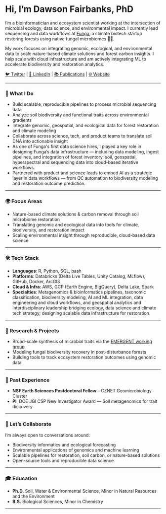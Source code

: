 # Hi, I’m Dawson Fairbanks, PhD

I’m a bioinformatician and ecosystem scientist working at the intersection of microbial ecology, data science, and environmental impact. I currently lead sequencing and data workflows at [Funga](https://www.funga.earth), a climate biotech startup restoring forests using native fungal microbiomes 🌲🍄.

My work focuses on integrating genomic, ecological, and environmental data to scale nature-based climate solutions and forest carbon insights. I help scale with cloud infrastructure and am actively integrating ML to accelerate biodiversity and restoration analytics.

[🐦 Twitter](https://twitter.com/dawsonfairbanks) | [👔 LinkedIn](https://www.linkedin.com/in/dawsonfairbanks/) | [📚 Publications](https://scholar.google.com/citations?user=TjtNlmcAAAAJ&hl=en&oi=ao) | [🌐 Website](https://dawsonfairbanks.com)

---

### 🔬 What I Do
- Build scalable, reproducible pipelines to process microbial sequencing data  
- Analyze soil biodiversity and functional traits across environmental gradients  
- Integrate genomic, geospatial, and ecological data for forest restoration and climate modeling  
- Collaborate across science, tech, and product teams to translate soil DNA into actionable insight  
- As one of Funga's first data science hires, I played a key role in designing Funga’s data infrastructure — including data modeling, ingest pipelines, and integration of forest inventory, soil, geospatial, hyperspectral and sequencing data into cloud-based iterative workflows.  
- Partnered with product and science leads to embed AI as a strategic layer in data workflows — from QC automation to biodiversity modeling and restoration outcome prediction.

---

### 🌍 Focus Areas
- Nature-based climate solutions & carbon removal through soil microbiome restoration  
- Translating genomic and ecological data into tools for climate, biodiversity, and restoration impact  
- Scaling environmental insight through reproducible, cloud-based data science  

---

### 🛠 Tech Stack
- **Languages**: R, Python, SQL, bash  
- **Platforms**: Databricks (Delta Live Tables, Unity Catalog, MLflow), GitHub, Docker, ArcGIS
- **Cloud & Infra**: AWS, GCP (Earth Engine, BigQuery), Delta Lake, Spark  
- **Specialties**: Metagenomics & bioinformatics pipelines, taxonomic classification, biodiversity modeling, AI and ML integration, data engineering and cloud workflows, and geospatial analytics and interdisciplinary leadership bridging ecology, data science and climate tech strategy; designing scalable data infrastructure for restoration.

---

### 🌱 Research & Projects
- Broad-scale synthesis of microbial traits via the [EMERGENT working group](https://lternet.edu/working-groups/ecological-metagenome-derived-reference-genomes-and-traits-emergent/)  
- Modeling fungal biodiversity recovery in post-disturbance forests  
- Building tools to track ecosystem restoration outcomes using genomic data  

---

### 🧪 Past Experience
- **NSF Earth Sciences Postdoctoral Fellow** – CZNET Geomicrobiology Cluster  
- **PI**, DOE JGI CSP New Investigator Award — Soil metagenomics for trait discovery  

---

### 🤝 Let’s Collaborate
I’m always open to conversations around:
- Biodiversity informatics and ecological forecasting  
- Environmental applications of genomics and machine learning  
- Scalable pipelines for restoration, soil carbon, or nature-based solutions  
- Open-source tools and reproducible data science

---

### 🎓 Education
- **Ph.D.** Soil, Water & Environmental Science, Minor in Natural Resources and the Environment  
- **B.S.** Biological Sciences, Minor in Chemistry

---
